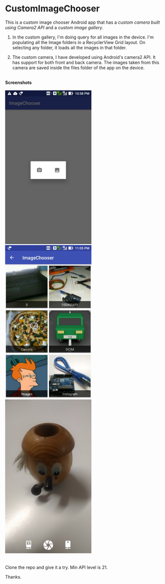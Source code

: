 # CustomImageChooser
This is a custom image chooser Android app that has a <em>custom camera built using Camera2 API</em> and a <em>custom image gallery</em>.

1. In the custom gallery, I'm doing query for all images in the device. I'm populating all the Image folders in a RecyclerView  Grid layout. On selecting any folder, it loads all the images in that folder.

2. The custom camera, I have developed using Android's camera2 API. It has support for both front and back camera.
The images taken from this camera are saved inside the files folder of the app on the device.    

<br>
<b>Screenshots</b><br><br>

<kbd>
<img src="https://github.com/Asutosh11/CustomImageChooser/blob/master/screenshots/1.jpg" alt="Screenshot1" width="280px"/>
</kbd>
<kbd>
<img src="https://github.com/Asutosh11/CustomImageChooser/blob/master/screenshots/2.jpg" alt="Screenshot2" width="280px"/>
</kbd>
<kbd>
<img src="https://github.com/Asutosh11/CustomImageChooser/blob/master/screenshots/Screenshot_20170808-095034.jpg" alt="Screenshot3" width="280px"/>
</kbd>

<br>
<br><br>
Clone the repo and give it a try. 
Min API level is 21.

Thanks.


